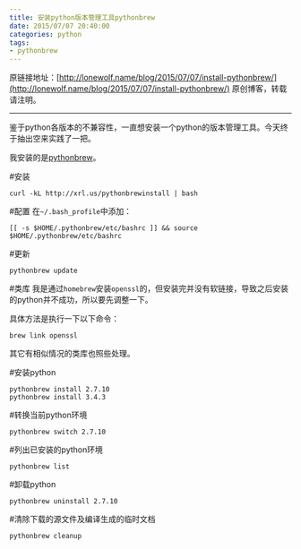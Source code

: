 ```yaml
---
title: 安装python版本管理工具pythonbrew
date: 2015/07/07 20:40:00
categories: python
tags: 
- pythonbrew
---
```

原链接地址：[http://lonewolf.name/blog/2015/07/07/install-pythonbrew/](http://lonewolf.name/blog/2015/07/07/install-pythonbrew/)
原创博客，转载请注明。

---

鉴于python各版本的不兼容性，一直想安装一个python的版本管理工具。今天终于抽出空来实践了一把。

我安装的是[pythonbrew](https://pypi.python.org/pypi/pythonbrew)。
<!-- more -->

#安装

```shell
curl -kL http://xrl.us/pythonbrewinstall | bash
```
#配置
在`~/.bash_profile`中添加：

```shell
[[ -s $HOME/.pythonbrew/etc/bashrc ]] && source $HOME/.pythonbrew/etc/bashrc
```
#更新

```shell
pythonbrew update
```
#类库
我是通过`homebrew`安装`openssl`的，但安装完并没有软链接，导致之后安装的python并不成功，所以要先调整一下。

具体方法是执行一下以下命令：

```shell
brew link openssl
```
其它有相似情况的类库也照些处理。

#安装python

```shell
pythonbrew install 2.7.10
pythonbrew install 3.4.3
```
#转换当前python环境

```shell
pythonbrew switch 2.7.10
```
#列出已安装的python环境

```shell
pythonbrew list
```
#卸载python

```shell
pythonbrew uninstall 2.7.10
```
#清除下载的源文件及编译生成的临时文档

```shell
pythonbrew cleanup
```
